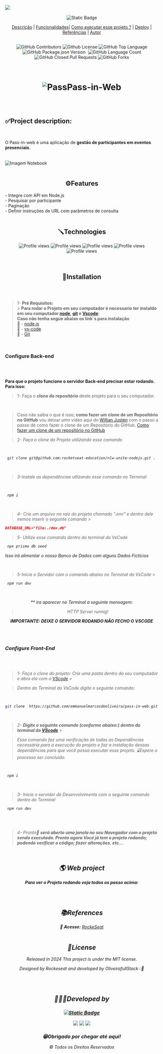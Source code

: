  <img src="https://github.com/emmanuelmarcosdeoliveira/emmanuelmarcosdeoliveira/blob/main/images/my_banner.gif">
<br>

<div align="center">

</br>

<img alt="Static Badge" src="https://img.shields.io/badge/-path?style=plastic&logo=git&logoColor=%23fff&label=oliveiradevfullstack&labelColor=%23000&color=%23fff">
</div>

<div align="center">

[Descrição](#--descrição-do-projeto-) |
[Funcionalidades](#%EF%B8%8F-funcionalidades)|
[Como executar esse projeto ?](#%EF%B8%8F-como-executar-esse-projeto-) |
[Deploy](#%EF%B8%8Fdeploy) |
[Referências](#-referências-) |
[Autor](#-autor-)

</div>
<br>
<div  align="center" style="display: inline_block">

<img alt="GitHub Contributors" src="https://img.shields.io/github/contributors/emmanuelmarcosdeoliveira/pass-in-web" />
<img alt="Github License" src="https://img.shields.io/github/license/emmanuelmarcosdeoliveira/pass-in-web" />
<img alt="GitHub Top Language" src="https://img.shields.io/github/languages/top/emmanuelmarcosdeoliveira/pass-in-web" />
<img alt="GitHub Package.json Version" src="https://img.shields.io/github/package-json/version/emmanuelmarcosdeoliveira/pass-in-web" />
<img alt="" src="https://img.shields.io/github/repo-size/emmanuelmarcosdeoliveira/pass-in-web" />
<img alt="GitHub Language Count" src="https://img.shields.io/github/languages/count/emmanuelmarcosdeoliveira/pass-in-web" />
<img alt="GitHub Closed Pull Requests" src="https://img.shields.io/github/issues-pr-closed/emmanuelmarcosdeoliveira/pass-in-web" />
<img alt="GitHub Forks" src="https://img.shields.io/github/forks/emmanuelmarcosdeoliveira/pass-in-web" />
  </div>

</br>
</br>

<div align="center"> 
<h1 text-align="center"> <img alt="Pass" src="./src/assets/nlw-unite-icon.svg" />Pass-in-Web</h1> 
</div>

<br>
<br>

<div align='left'>
<h2> ✅Project description: </h2> 
<div>

<br>
<p align='left' width="400">
   O Pass-in-web é uma aplicação de <strong>gestão de participantes em eventos presenciais</strong>.</br>

<br>
<br>
<img src="./src/assets/images/pass.png" alt="Imagem Notebook"/>

<!-- <div align="center">

<h2>📽️project demonstration video</h2>

https://github.com/emmanuelmarcosdeoliveira/pass-in-web/blob/readme/src/assets/video/Untitled5.mp4

</div> -->

<br>
<br>

<div align='center'>
  <h2>⚙️Features</h2>
<div>
<div align="left">
- Integre com API em Node.js<br>
- Pesquisar por participante<br>
- Paginação<br>
- Definir instruções de URL com parâmetros de consulta<br>
</div>
<br>

<!--
 <div align="center">
 <h2>📸 Imagens do Projeto versão web.</h2>
<br>
<br>

> :bulb: **Dica:** Algumas imagens da versão Desktop.

<br>
<br>
<img src="./source/img-readme/home.png" width= 450px>
<img src="./source/img-readme/portfolio.png"  width= 450px>
<img src="./source/img-readme/produtos.png"  width= 450px>
<img src="./source/img-readme/sobre.png" width= 450px>
<img src="./source/img-readme/contato.png" width= 450px>
</div>
<div>
 <h2>📱Imagens do Projeto verão Mobile.</h2>
<br>
 <br>

 > :bulb: **Dica:** Algumas imagens da versão Mobile.

<br>
<br>
<img src="./source/img-readme/mobile-home.png" width= "160x" height="320px">
<img src="./source/img-readme/mobile-porfolio.png" width= "160px" height="320px">
<img src="./source/img-readme/mobile-produtos.png" width= "160px" height="320px">
<img src="./source/img-readme/mobile-sobre.png" width= "160px" height="320px">
</div> -->

<div align='center'>
<h2>🪛Technologies</h2>
</div>

<div>
<img src="https://img.shields.io/badge/React-20232A?style=for-the-badge&logo=react&logoColor=61DAFB" alt="Profile views"/>
<img src="https://img.shields.io/badge/Tailwind_CSS-38B2AC?style=for-the-badge&logo=tailwind-css&logoColor=white" alt="Profile views"/>
<img src="https://img.shields.io/badge/TypeScript-007ACC?style=for-the-badge&logo=typescript&logoColor=white" alt="Profile views"/>
<img src="https://img.shields.io/badge/Node.js-43853D?style=for-the-badge&logo=node.js&logoColor=white" alt="Profile views"/>
<img src="https://img.shields.io/badge/Prisma-3982CE?style=for-the-badge&logo=Prisma&logoColor=white" alt="Profile views"/>
</div>

<br>
<br>

</div>

<div align='center'>
 <h2>💽Installation</h2>
</div>

<br>
<br>

<div align="left" width="300"px>

> 1- **Pré Requisitos:**<br> > **Para rodar o Projeto em seu computador é necessario ter instaldo em seu computador [node](https://nodejs.org/en), [git](https://git-scm.com/) e [Vscode](https://code.visualstudio.com/):<br>Caso não tenha segue abaixo os link´s para instalação**<br>
> 💾 - [node.js](https://nodejs.org/en)<br>
> 💾 - [vs-code](https://code.visualstudio.com/)<br>
> 💾 - [Git](https://git-scm.com/)<br>

</div>
<br>

<div align="left">

<h3>Configure Back-end</h3>
</br>
</br>

**Para que o projeto funcione o servidor Back-end precisar estar rodando. Para isso:**<br>

> 1- Faça o **clone do repositório** deste projeto para o seu computador.

<br>

> Caso não saiba o que é isso; **como fazer um clone de um Repositório no GitHub** vou deixar umn video aqui do [Willian Justen](https://willianjusten.com.br/) com o passo a passo de como fazer o clone de um Repositório do GitHub.
> [Como fazer um clone de um repositório no GitHub](https://www.youtube.com/watch?v=WEPB5pDSEIg)

> 2- <i>Faça o clone do Projeto utilizando esse comando<i>

<br>

```bash
 git clone git@github.com:rocketseat-education/nlw-unite-nodejs.git .
```

<br>

> 3-<i>Instale as dependências utlizando esse comando no Terminal</i>

<br>

```bash
 npm i
```

<br>

> 4- <i>Crie um arquivo na raiz do projeto chamado ".env" e dentro dele iremos inserir o seguinte comando </i> > </br>

```json
DATABASE_URL="file:./dev.db"
```

> 5- <i>Utilize esse comando dentro do terminal do VsCode</i>

```bash
 npx prisma db seed
```

<i>Isso irá alimentar o nosso Banco de Dados com alguns Dados Fictícios </i>

<br>

> 5-<i>Inicie o Servidor com o comando abaixo no Terminal do VsCode<i> > <br>

```bash
 npm run dev
```

<br>
</div>

\*\* ira aparecer no Terminal a seguinte mensagem:

> HTTP Server runnig!

**IMPORTANTE: DEIXE O SERVIDOR RODANDO NÃO FECHO O VSCODE**

<br>
<br>

<div align="left">
<h3>Configure Front-End </h3>

</br>
</br>

> 1- Faça o clone do projeto:
> <i>Crie uma pasta dentro do seu computador e abra ela com o [VScode](https://code.visualstudio.com/)</i> > <br>

> Dentro do Terminal do VsCode digite o seguinte comando:<i>

<br>

```bash
git clone  https://github.com/emmanuelmarcosdeoliveira/pass-in-web.git .

```

</br>

> 2- **Digite o seguinte comando (conforme abaixo:) dentro do terminal do [VScode](https://code.visualstudio.com/)** >
> <br>

> <i>Esse comando faz uma verificação de todas as Dependências necessária para a execução do projeto e faz a instalação dessas dependências para que você possa executar esse projeto. ⌛Espere o processo ser concluido.</i>

<br>

```bash
 npm i
```

<br>

> 3- <i>Inicie o servidor de Desenvolvimento com o seguinte comando dentro do Terminal</i></br>

```bash
 npm run dev
```

<br>

</div>

<br>

<div align="left">

> 4- Pronto🏅
> **será aberto uma janela no seu Navegador com o projeto sendo executado. Pronto agora Vocé já tem o projeto rodando; podendo verificar o código; fazer alterações. etc...**

</div>

<br>

<h2>🌎 Web project</h2>

**Para ver o Projeto rodando veja todos os passo acima:**
<br>
<br>

<!-- [![Disney+](https://img.shields.io/website-up-down-green-red/http/monip.org.svg)](https://disney-plus-clone-dev-oliveira.vercel.app/) -->

<br>

<div align='center'>
<h2> 📚References</h2>
 </div>
<div align="center">

:memo: **Acesse:** [RockeSeat](https://www.rocketseat.com.br/)
<br>
<br>

</div>
<div align='center'>

<h2>📕License</h2>
<p>Released in 2024 This project is under the MIT license.</p>
<p>Designed by Rockeseat and developed by OliveirafullStack💡🚀</p>
</br>
</br>

 <h2>👨🏻‍🦱Developed by </h2>
 <h3> <a href="https://oliveira-portifolio.vercel.app/"><img alt="Static Badge" src="https://img.shields.io/badge/-path?style=for-the-badge&logo=git&logoColor=%23fff&label=oliveiradevfullstack&labelColor=%23000&color=%23000">
 </a> </h3>
<a href ="https://wa.me/5511968336094"><img src="https://img.shields.io/badge/WhatsApp-25D366?style=for-the-badge&logo=whatsapp&logoColor=white"></a>
<a href = "mailto:oliveira.devfullstack@gmail.com"><img src="https://img.shields.io/badge/-Gmail-%23333?style=for-the-badge&logo=gmail&logoColor=white" target="_blank"></a>
<a href="https://www.linkedin.com/in/oliveira-marcos-emmanuel?lipi=urn%3Ali%3Apage%3Ad_flagship3_profile_view_base_contact_details%3BUetG4s3ZT76Byt3XWdZ2Tg%3D%3D" target="_blank"><img src="https://img.shields.io/badge/-LinkedIn-%230077B5?style=for-the-badge&logo=linkedin&logoColor=white" target="_blank"></a>

<h3> 😁Obrigado por chegar até aqui!</h3>
&copy; Todos os Direitos Reservados
</div>
</br>
</br>
